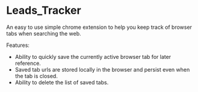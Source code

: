 # Leads_Tracker
An easy to use simple chrome extension to help you keep track of browser tabs when searching the web.

Features:

- Ability to quickly save the currently active browser tab for later reference.
- Saved tab urls are stored locally in the browser and persist even when the tab is closed.
- Ability to delete the list of saved tabs.